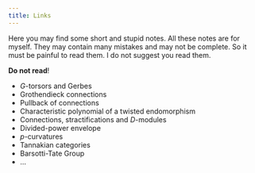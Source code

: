 ```yaml
---
title: Links
---
```


Here you may find some short and stupid notes. All these notes are for myself.
They may contain many mistakes and may not be complete. So it must be painful to
read them. I do not suggest you read them.

**Do not read**!

* $G$-torsors and Gerbes
* Grothendieck connections
* Pullback of connections
* Characteristic polynomial of a twisted endomorphism
* Connections, stractifications and $D$-modules
* Divided-power envelope
* $p$-curvatures
* Tannakian categories
* Barsotti-Tate Group
* ...